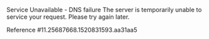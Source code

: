 Service Unavailable - DNS failure The server is temporarily unable to service your request. Please try again later.

Reference #11.25687668.1520831593.aa31aa5